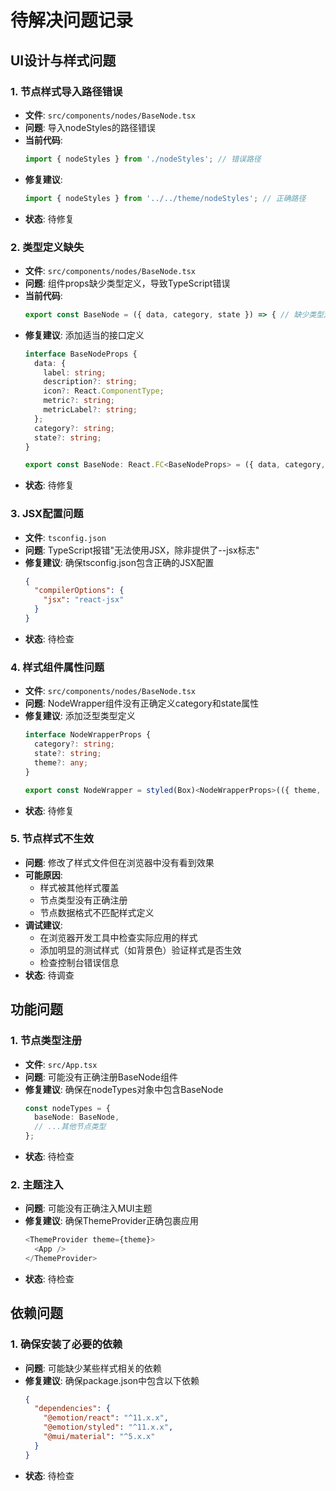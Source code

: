# 待解决问题记录

## UI设计与样式问题

### 1. 节点样式导入路径错误
- **文件**: `src/components/nodes/BaseNode.tsx`
- **问题**: 导入nodeStyles的路径错误
- **当前代码**: 
  ```typescript
  import { nodeStyles } from './nodeStyles'; // 错误路径
  ```
- **修复建议**: 
  ```typescript
  import { nodeStyles } from '../../theme/nodeStyles'; // 正确路径
  ```
- **状态**: 待修复

### 2. 类型定义缺失
- **文件**: `src/components/nodes/BaseNode.tsx`
- **问题**: 组件props缺少类型定义，导致TypeScript错误
- **当前代码**: 
  ```typescript
  export const BaseNode = ({ data, category, state }) => { // 缺少类型定义
  ```
- **修复建议**: 添加适当的接口定义
  ```typescript
  interface BaseNodeProps {
    data: {
      label: string;
      description?: string;
      icon?: React.ComponentType;
      metric?: string;
      metricLabel?: string;
    };
    category?: string;
    state?: string;
  }

  export const BaseNode: React.FC<BaseNodeProps> = ({ data, category, state }) => {
  ```
- **状态**: 待修复

### 3. JSX配置问题
- **文件**: `tsconfig.json`
- **问题**: TypeScript报错"无法使用JSX，除非提供了--jsx标志"
- **修复建议**: 确保tsconfig.json包含正确的JSX配置
  ```json
  {
    "compilerOptions": {
      "jsx": "react-jsx"
    }
  }
  ```
- **状态**: 待检查

### 4. 样式组件属性问题
- **文件**: `src/components/nodes/BaseNode.tsx`
- **问题**: NodeWrapper组件没有正确定义category和state属性
- **修复建议**: 添加泛型类型定义
  ```typescript
  interface NodeWrapperProps {
    category?: string;
    state?: string;
    theme?: any;
  }

  export const NodeWrapper = styled(Box)<NodeWrapperProps>(({ theme, category, state }) => ({
  ```
- **状态**: 待修复

### 5. 节点样式不生效
- **问题**: 修改了样式文件但在浏览器中没有看到效果
- **可能原因**:
  - 样式被其他样式覆盖
  - 节点类型没有正确注册
  - 节点数据格式不匹配样式定义
- **调试建议**:
  - 在浏览器开发工具中检查实际应用的样式
  - 添加明显的测试样式（如背景色）验证样式是否生效
  - 检查控制台错误信息
- **状态**: 待调查

## 功能问题

### 1. 节点类型注册
- **文件**: `src/App.tsx`
- **问题**: 可能没有正确注册BaseNode组件
- **修复建议**: 确保在nodeTypes对象中包含BaseNode
  ```typescript
  const nodeTypes = {
    baseNode: BaseNode,
    // ...其他节点类型
  };
  ```
- **状态**: 待检查

### 2. 主题注入
- **问题**: 可能没有正确注入MUI主题
- **修复建议**: 确保ThemeProvider正确包裹应用
  ```typescript
  <ThemeProvider theme={theme}>
    <App />
  </ThemeProvider>
  ```
- **状态**: 待检查

## 依赖问题

### 1. 确保安装了必要的依赖
- **问题**: 可能缺少某些样式相关的依赖
- **修复建议**: 确保package.json中包含以下依赖
  ```json
  {
    "dependencies": {
      "@emotion/react": "^11.x.x",
      "@emotion/styled": "^11.x.x",
      "@mui/material": "^5.x.x"
    }
  }
  ```
- **状态**: 待检查 
